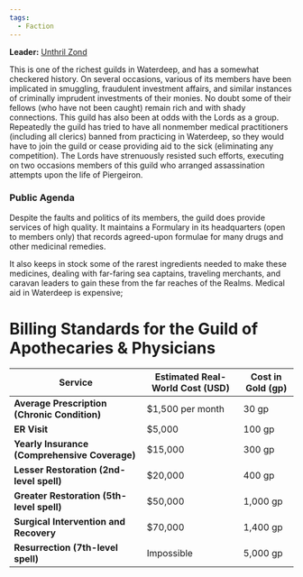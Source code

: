 ```yaml
---
tags:
  - Faction
---
```

**Leader:** [Unthril Zond](https://forgottenrealms.fandom.com/wiki/Unthril_Zond)

This is one of the richest guilds in Waterdeep, and has a somewhat checkered history. On several occasions, various of its members have been implicated in smuggling, fraudulent investment affairs, and similar instances of criminally imprudent investments of their monies. No doubt some of their fellows (who have not been caught) remain rich and with shady connections. This guild has also been at odds with the Lords as a group. Repeatedly the guild has tried to have all nonmember medical practitioners (including all clerics) banned from practicing in Waterdeep, so they would have to join the guild or cease providing aid to the sick (eliminating any competition). The Lords have strenuously resisted such efforts, executing on two occasions members of this guild who arranged assassination attempts upon the life of Piergeiron.

### Public Agenda

Despite the faults and politics of its members, the guild does provide services of high quality. It maintains a Formulary in its headquarters (open to members only) that records agreed-upon formulae for many drugs and other medicinal remedies. 

It also keeps in stock some of the rarest ingredients needed to make these medicines, dealing with far-faring sea captains, traveling merchants, and caravan leaders to gain these from the far reaches of the Realms. Medical aid in Waterdeep is expensive;

# Billing Standards for the Guild of Apothecaries & Physicians

| **Service**                                   | **Estimated Real-World Cost (USD)** | **Cost in Gold (gp)** |
| --------------------------------------------- | ----------------------------------- | --------------------- |
| **Average Prescription (Chronic Condition)**  | $1,500 per month                    | 30 gp                 |
| **ER Visit**                                  | $5,000                              | 100 gp                |
| **Yearly Insurance (Comprehensive Coverage)** | $15,000                             | 300 gp                |
| **Lesser Restoration (2nd-level spell)**      | $20,000                             | 400 gp                |
| **Greater Restoration (5th-level spell)**     | $50,000                             | 1,000 gp              |
| **Surgical Intervention and Recovery**        | $70,000                             | 1,400 gp              |
| **Resurrection (7th-level spell)**            | Impossible                          | 5,000 gp              |
